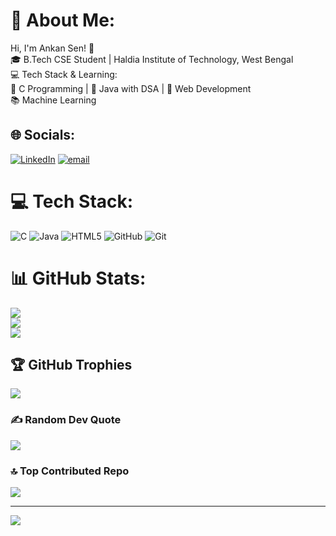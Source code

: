 # 💫 About Me:
Hi, I'm Ankan Sen! 🚀<br>🎓 B.Tech CSE Student | Haldia Institute of Technology, West Bengal<br>💻 Tech Stack & Learning:<br>🔹 C Programming | 🔹 Java with DSA | 🔹 Web Development<br>📚 Machine Learning


## 🌐 Socials:
[![LinkedIn](https://img.shields.io/badge/LinkedIn-%230077B5.svg?logo=linkedin&logoColor=white)](https://linkedin.com/in/https://www.linkedin.com/in/ankan-sen-2725b9325) [![email](https://img.shields.io/badge/Email-D14836?logo=gmail&logoColor=white)](mailto:ankansen703@gmail.com) 

# 💻 Tech Stack:
![C](https://img.shields.io/badge/c-%2300599C.svg?style=for-the-badge&logo=c&logoColor=white) ![Java](https://img.shields.io/badge/java-%23ED8B00.svg?style=for-the-badge&logo=openjdk&logoColor=white) ![HTML5](https://img.shields.io/badge/html5-%23E34F26.svg?style=for-the-badge&logo=html5&logoColor=white) ![GitHub](https://img.shields.io/badge/github-%23121011.svg?style=for-the-badge&logo=github&logoColor=white) ![Git](https://img.shields.io/badge/git-%23F05033.svg?style=for-the-badge&logo=git&logoColor=white)
# 📊 GitHub Stats:
![](https://github-readme-stats.vercel.app/api?username=AnkanXcoder&theme=dark&hide_border=true&include_all_commits=true&count_private=true)<br/>
![](https://github-readme-streak-stats.herokuapp.com/?user=AnkanXcoder&theme=dark&hide_border=true)<br/>
![](https://github-readme-stats.vercel.app/api/top-langs/?username=AnkanXcoder&theme=dark&hide_border=true&include_all_commits=true&count_private=true&layout=compact)

## 🏆 GitHub Trophies
![](https://github-profile-trophy.vercel.app/?username=AnkanXcoder&theme=radical&no-frame=false&no-bg=true&margin-w=4)

### ✍️ Random Dev Quote
![](https://quotes-github-readme.vercel.app/api?type=horizontal&theme=dark)

### 🔝 Top Contributed Repo
![](https://github-contributor-stats.vercel.app/api?username=AnkanXcoder&limit=5&theme=dark&combine_all_yearly_contributions=true)

---
[![](https://visitcount.itsvg.in/api?id=AnkanXcoder&icon=0&color=1)](https://visitcount.itsvg.in)

<!-- Proudly created with GPRM ( https://gprm.itsvg.in ) -->
